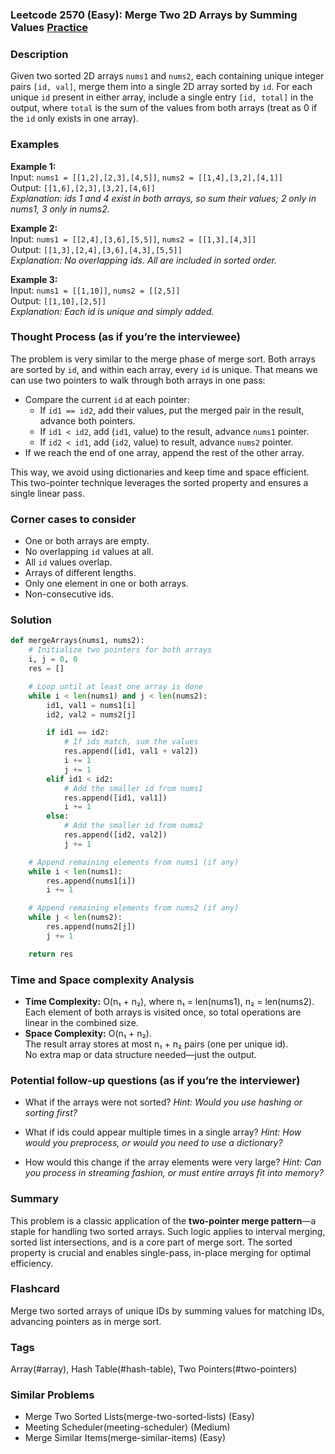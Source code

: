 ### Leetcode 2570 (Easy): Merge Two 2D Arrays by Summing Values [Practice](https://leetcode.com/problems/merge-two-2d-arrays-by-summing-values)

### Description  
Given two sorted 2D arrays `nums1` and `nums2`, each containing unique integer pairs `[id, val]`, merge them into a single 2D array sorted by `id`. For each unique `id` present in either array, include a single entry `[id, total]` in the output, where `total` is the sum of the values from both arrays (treat as 0 if the `id` only exists in one array).

### Examples  

**Example 1:**  
Input: `nums1 = [[1,2],[2,3],[4,5]]`, `nums2 = [[1,4],[3,2],[4,1]]`  
Output: `[[1,6],[2,3],[3,2],[4,6]]`  
*Explanation: ids 1 and 4 exist in both arrays, so sum their values; 2 only in nums1, 3 only in nums2.*

**Example 2:**  
Input: `nums1 = [[2,4],[3,6],[5,5]]`, `nums2 = [[1,3],[4,3]]`  
Output: `[[1,3],[2,4],[3,6],[4,3],[5,5]]`  
*Explanation: No overlapping ids. All are included in sorted order.*

**Example 3:**  
Input: `nums1 = [[1,10]]`, `nums2 = [[2,5]]`  
Output: `[[1,10],[2,5]]`  
*Explanation: Each id is unique and simply added.*

### Thought Process (as if you’re the interviewee)  

The problem is very similar to the merge phase of merge sort. Both arrays are sorted by `id`, and within each array, every `id` is unique. That means we can use two pointers to walk through both arrays in one pass:

- Compare the current `id` at each pointer:
  - If `id1 == id2`, add their values, put the merged pair in the result, advance both pointers.
  - If `id1 < id2`, add (`id1`, value) to the result, advance `nums1` pointer.
  - If `id2 < id1`, add (`id2`, value) to result, advance `nums2` pointer.
- If we reach the end of one array, append the rest of the other array.
  
This way, we avoid using dictionaries and keep time and space efficient.  
This two-pointer technique leverages the sorted property and ensures a single linear pass.

### Corner cases to consider  
- One or both arrays are empty.
- No overlapping `id` values at all.
- All `id` values overlap.
- Arrays of different lengths.
- Only one element in one or both arrays.
- Non-consecutive ids.

### Solution

```python
def mergeArrays(nums1, nums2):
    # Initialize two pointers for both arrays
    i, j = 0, 0
    res = []

    # Loop until at least one array is done
    while i < len(nums1) and j < len(nums2):
        id1, val1 = nums1[i]
        id2, val2 = nums2[j]

        if id1 == id2:
            # If ids match, sum the values
            res.append([id1, val1 + val2])
            i += 1
            j += 1
        elif id1 < id2:
            # Add the smaller id from nums1
            res.append([id1, val1])
            i += 1
        else:
            # Add the smaller id from nums2
            res.append([id2, val2])
            j += 1

    # Append remaining elements from nums1 (if any)
    while i < len(nums1):
        res.append(nums1[i])
        i += 1

    # Append remaining elements from nums2 (if any)
    while j < len(nums2):
        res.append(nums2[j])
        j += 1

    return res
```

### Time and Space complexity Analysis  

- **Time Complexity:** O(n₁ + n₂), where n₁ = len(nums1), n₂ = len(nums2).  
  Each element of both arrays is visited once, so total operations are linear in the combined size.
- **Space Complexity:** O(n₁ + n₂).  
  The result array stores at most n₁ + n₂ pairs (one per unique id).  
  No extra map or data structure needed—just the output.

### Potential follow-up questions (as if you’re the interviewer)  

- What if the arrays were not sorted?
  *Hint: Would you use hashing or sorting first?*

- What if ids could appear multiple times in a single array?
  *Hint: How would you preprocess, or would you need to use a dictionary?*

- How would this change if the array elements were very large?
  *Hint: Can you process in streaming fashion, or must entire arrays fit into memory?*

### Summary
This problem is a classic application of the **two-pointer merge pattern**—a staple for handling two sorted arrays. Such logic applies to interval merging, sorted list intersections, and is a core part of merge sort. The sorted property is crucial and enables single-pass, in-place merging for optimal efficiency.


### Flashcard
Merge two sorted arrays of unique IDs by summing values for matching IDs, advancing pointers as in merge sort.

### Tags
Array(#array), Hash Table(#hash-table), Two Pointers(#two-pointers)

### Similar Problems
- Merge Two Sorted Lists(merge-two-sorted-lists) (Easy)
- Meeting Scheduler(meeting-scheduler) (Medium)
- Merge Similar Items(merge-similar-items) (Easy)